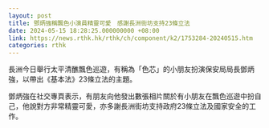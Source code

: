 ```yaml
---
layout: post
title: 鄧炳強稱飄色小演員精靈可愛　感謝長洲街坊支持23條立法
date: 2024-05-15 18:28:25.000000000 +08:00
link: https://news.rthk.hk/rthk/ch/component/k2/1753284-20240515.htm
categories: rthk
---
```


長洲今日舉行太平清醮飄色巡遊，有稱為「色芯」的小朋友扮演保安局局長鄧炳強，以帶出《基本法》23條立法的主題。

鄧炳強在社交專頁表示，有朋友向他發出數張相片關於有小朋友在飄色巡遊中扮自己，他說對方非常精靈可愛，亦多謝長洲街坊支持政府23條立法及國家安全的工作。
